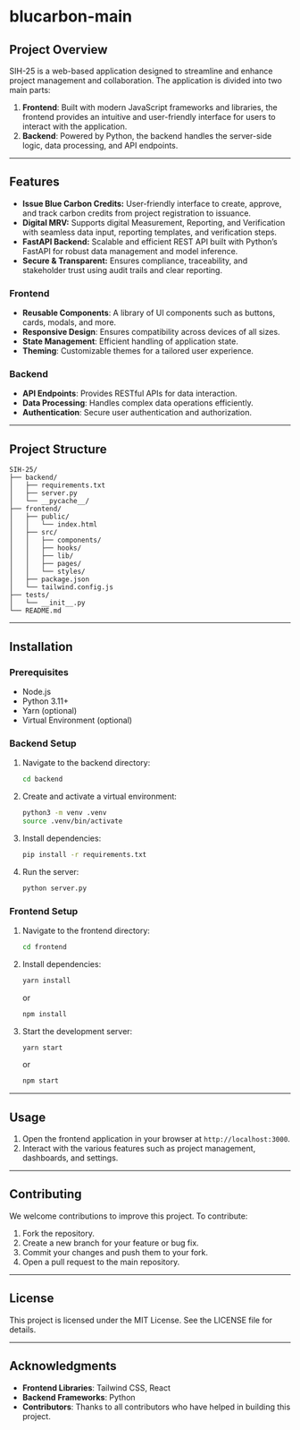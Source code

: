 # blucarbon-main

## Project Overview
SIH-25 is a web-based application designed to streamline and enhance project management and collaboration. The application is divided into two main parts:

1. **Frontend**: Built with modern JavaScript frameworks and libraries, the frontend provides an intuitive and user-friendly interface for users to interact with the application.
2. **Backend**: Powered by Python, the backend handles the server-side logic, data processing, and API endpoints.

---
##  Features

- **Issue Blue Carbon Credits:** User-friendly interface to create, approve, and track carbon credits from project registration to issuance.
- **Digital MRV:** Supports digital Measurement, Reporting, and Verification with seamless data input, reporting templates, and verification steps.
- **FastAPI Backend:** Scalable and efficient REST API built with Python’s FastAPI for robust data management and model inference.
- **Secure & Transparent:** Ensures compliance, traceability, and stakeholder trust using audit trails and clear reporting.

### Frontend
- **Reusable Components**: A library of UI components such as buttons, cards, modals, and more.
- **Responsive Design**: Ensures compatibility across devices of all sizes.
- **State Management**: Efficient handling of application state.
- **Theming**: Customizable themes for a tailored user experience.

### Backend
- **API Endpoints**: Provides RESTful APIs for data interaction.
- **Data Processing**: Handles complex data operations efficiently.
- **Authentication**: Secure user authentication and authorization.

---

## Project Structure
```
SIH-25/
├── backend/
│   ├── requirements.txt
│   ├── server.py
│   └── __pycache__/
├── frontend/
│   ├── public/
│   │   └── index.html
│   ├── src/
│   │   ├── components/
│   │   ├── hooks/
│   │   ├── lib/
│   │   ├── pages/
│   │   └── styles/
│   ├── package.json
│   └── tailwind.config.js
├── tests/
│   └── __init__.py
└── README.md
```

---

## Installation

### Prerequisites
- Node.js
- Python 3.11+
- Yarn (optional)
- Virtual Environment (optional)

### Backend Setup
1. Navigate to the backend directory:
   ```bash
   cd backend
   ```
2. Create and activate a virtual environment:
   ```bash
   python3 -m venv .venv
   source .venv/bin/activate
   ```
3. Install dependencies:
   ```bash
   pip install -r requirements.txt
   ```
4. Run the server:
   ```bash
   python server.py
   ```

### Frontend Setup
1. Navigate to the frontend directory:
   ```bash
   cd frontend
   ```
2. Install dependencies:
   ```bash
   yarn install
   ```
   or
   ```bash
   npm install
   ```
3. Start the development server:
   ```bash
   yarn start
   ```
   or
   ```bash
   npm start
   ```

---

## Usage
1. Open the frontend application in your browser at `http://localhost:3000`.
2. Interact with the various features such as project management, dashboards, and settings.

---

## Contributing
We welcome contributions to improve this project. To contribute:
1. Fork the repository.
2. Create a new branch for your feature or bug fix.
3. Commit your changes and push them to your fork.
4. Open a pull request to the main repository.

---

## License
This project is licensed under the MIT License. See the LICENSE file for details.

---

## Acknowledgments
- **Frontend Libraries**: Tailwind CSS, React
- **Backend Frameworks**: Python
- **Contributors**: Thanks to all contributors who have helped in building this project.
